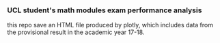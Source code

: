 ### UCL student's math modules exam performance analysis

this repo save an HTML file produced by plotly, which includes data from the provisional result in the academic year 17-18.
